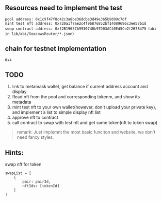 ## Resources need to implement the test
```
pool address: 0x1c9f47f8c42c3a8be36dcbe3d49e365b8099c7df
mint test nft address: 0x720a1f7ae2c4f9b876852bf14089696c3ee57b1d
swap contract address: 0xf2B19657A9930740b97D03AC40Ed5Ce2f2678475（abi in lib/abi/SeacowsRouter/*.json）
```

## chain for testnet implementation

```
0x4
```


## TODO

1. link to metamask wallet, get balance if current address account and display
2. Read nft from the pool and corresponding tokenm, and show its metadata
3. mint test nft to your own wallet(however, don't upload your private key), and implement a list to simple display nft list
4. approve nft to contract 
5. call contract to swap with test nft and get some token(nft to token swap)



> remark: Just implemnt the most basic funciton and website, we don't need fancy styles.




## Hints: 
swap nft for token

```
swapList = [
	{
		pair: pairId,
		nftIds: [tokenId]
	}
]
```

